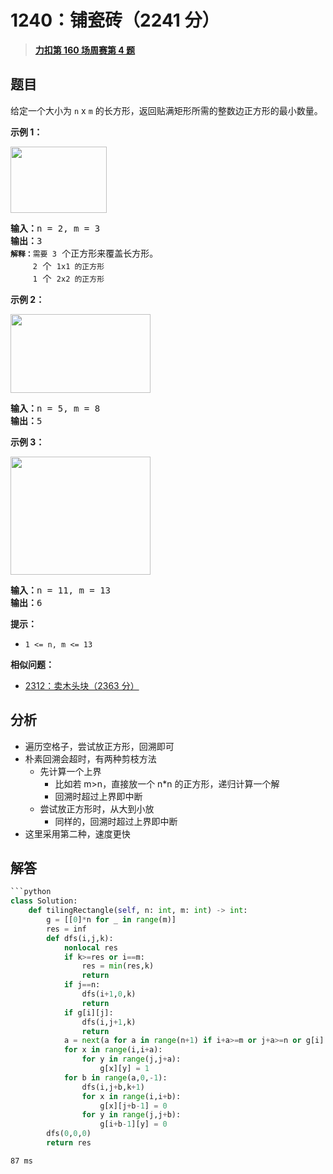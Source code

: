 # 1240：铺瓷砖（2241 分）


> <u>**[力扣第 160 场周赛第 4 题](https://leetcode.cn/problems/tiling-a-rectangle-with-the-fewest-squares/)**</u>

## 题目

<p>给定一个大小为 <code>n</code> x <code>m</code> 的长方形，返回贴满矩形所需的整数边正方形的最小数量。</p>



<p><strong>示例 1：</strong></p>

<p><img alt="" src="https://assets.leetcode-cn.com/aliyun-lc-upload/uploads/2019/10/25/sample_11_1592.png" style="height: 106px; width: 154px;" /></p>

<pre>
<strong>输入：</strong>n = 2, m = 3
<strong>输出：</strong>3
<code><strong>解释：</strong>需要<strong> </strong>3</code> 个正方形来覆盖长方形。
<code>     2</code> 个 <code>1x1 的正方形</code>
<code>     1</code> 个 <code>2x2 的正方形</code></pre>

<p><strong>示例 2：</strong></p>

<p><img alt="" src="https://assets.leetcode-cn.com/aliyun-lc-upload/uploads/2019/10/25/sample_22_1592.png" style="height: 126px; width: 224px;" /></p>

<pre>
<strong>输入：</strong>n = 5, m = 8
<strong>输出：</strong>5
</pre>

<p><strong>示例 3：</strong></p>

<p><img alt="" src="https://assets.leetcode-cn.com/aliyun-lc-upload/uploads/2019/10/25/sample_33_1592.png" style="height: 189px; width: 224px;" /></p>

<pre>
<strong>输入：</strong>n = 11, m = 13
<strong>输出：</strong>6
</pre>



<p><strong>提示：</strong></p>

<ul>
<li><code>1 &lt;= n, m &lt;= 13</code></li>
</ul>


**相似问题：**
- [2312：卖木头块（2363 分）](/leetcode/2312)


## 分析

- 遍历空格子，尝试放正方形，回溯即可
- 朴素回溯会超时，有两种剪枝方法
	- 先计算一个上界
		- 比如若 m>n，直接放一个 n*n 的正方形，递归计算一个解
		- 回溯时超过上界即中断
	- 尝试放正方形时，从大到小放
		- 同样的，回溯时超过上界即中断
- 这里采用第二种，速度更快
## 解答


```python
```python
class Solution:
    def tilingRectangle(self, n: int, m: int) -> int:
        g = [[0]*n for _ in range(m)]
        res = inf
        def dfs(i,j,k):
            nonlocal res
            if k>=res or i==m:
                res = min(res,k)
                return
            if j==n:
                dfs(i+1,0,k)
                return
            if g[i][j]:
                dfs(i,j+1,k)
                return
            a = next(a for a in range(n+1) if i+a>=m or j+a>=n or g[i][j+a])
            for x in range(i,i+a):
                for y in range(j,j+a):
                    g[x][y] = 1
            for b in range(a,0,-1):
                dfs(i,j+b,k+1)
                for x in range(i,i+b):
                    g[x][j+b-1] = 0
                for y in range(j,j+b):
                    g[i+b-1][y] = 0
        dfs(0,0,0)
        return res
```
```
87 ms

